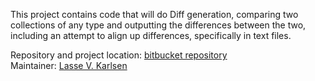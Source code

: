 This project contains code that will do Diff generation, comparing
two collections of any type and outputting the differences between
the two, including an attempt to align up differences, specifically
in text files.

Repository and project location: [bitbucket repository][1]  
Maintainer: [Lasse V. Karlsen][2]

  [1]: https://bitbucket.org/lassevk/difflib
  [2]: mailto:lasse@vkarlsen.no